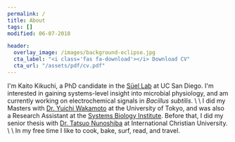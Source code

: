 ```yaml
---
permalink: /
title: About
tags: []
modified: 06-07-2018

header:
  overlay_image: /images/background-eclipse.jpg
  cta_label: "<i class='fas fa-download'></i> Download CV"
  cta_url: "/assets/pdf/cv.pdf"
---
```


I'm Kaito Kikuchi, a PhD candidate in the [Süel Lab](http://labs.biology.ucsd.edu/suel/) at UC San Diego. I'm interested in gaining systems-level insight into microbial physiology, and am currently working on electrochemical signals in *Bacillus subtilis*.
\\
\\
I did my Masters with [Dr. Yuichi Wakamoto](http://park.itc.u-tokyo.ac.jp/wakamoto-lab/index_e.html) at the University of Tokyo, and was also a Research Assistant at the [Systems Biology Institute](http://sbi.jp/aboutSBI.htm). Before that, I did my senior thesis with [Dr. Tatsuo Nunoshiba](https://researchers.icu.ac.jp/icuhp/KgApp?kyoinId=ymkmgiyeggy&Language=2) at International Christian University.
\\
\\
In my free time I like to cook, bake, surf, read, and travel.
